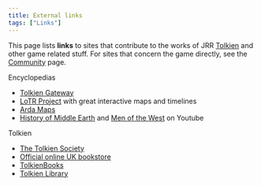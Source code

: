 ```yaml
---
title: External links
tags: ["Links"]
---
```

This page lists **links** to sites that contribute to the works of JRR
[Tolkien](Tolkien "wikilink") and other game related stuff. For sites
that concern the game directly, see the
[Community](Community "wikilink") page.

Encyclopedias

- [Tolkien Gateway](http://tolkiengateway.net/wiki/Arda)
- [LoTR Project](http://lotrproject.com/) with great interactive maps
  and timelines
- [Arda Maps](http://arda-maps.org/)
- [History of Middle
  Earth](https://www.youtube.com/c/HistoryOfMiddleEarth/playlists) and
  [Men of the West](https://www.youtube.com/c/MenoftheWest/playlists) on
  Youtube

Tolkien

- [The Tolkien Society](http://www.tolkiensociety.org)
- [Official online UK bookstore](http://www.tolkien.co.uk)
- [TolkienBooks](http://www.tolkienbooks.net)
- [Tolkien Library](http://www.tolkienlibrary.com)
